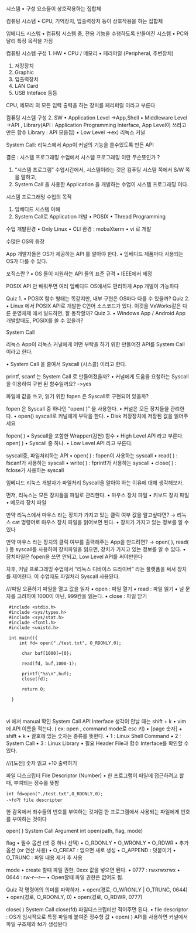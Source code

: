시스템
• 구성 요소들이 상호작용하는 집합체

컴퓨팅 시스템
• CPU, 기억장치, 입출력장치 등이 상호작용을 하는 집합체

임베디드 시스템
• 컴퓨팅 시스템 중, 전용 기능을 수행하도록 만들어진 시스템
• PC와 달리 특정 목적을 가짐

컴퓨팅 시스템 구성 1. HW
• CPU / 메모리
• 페리퍼럴 (Peripheral, 주변장치)

1.  저장장치
2.  Graphic
3.  입출력장치
4.  LAN Card
5.  USB Inteface 등등

CPU, 메모리 외
모든 입력 출력을 하는 장치를 페리퍼럴 이라고 부른다

컴퓨팅 시스템 구성 2. SW
• Application Level
->App,Shell
• Middleware Level
->API , Library(API : Application Programming Interface, App Level이 쓰라고 만든 함수
Library : API 모음집)
• Low Level
->ex) 리눅스 커널

System Call: 리눅스에서 App이 커널의 기능을 쓸수있도록 만든 API

결론 : 시스템 프로그래밍 수업에서 시스템 프로그래밍 이란 무슨뜻인가 ?

1. “시스템 프로그램” 수업시간에서, 시스템이라는 것은 컴퓨팅 시스템 쪽에서 S/W 쪽을 말하고,
2. System Call 을 사용한 Application 을 개발하는 수업이 시스템 프로그래밍 이다.

시스템 프로그래밍 수업의 목적

1. 임베디드 시스템 이해
2. System Call로 Application 개발
   • POSIX
   • Thread Programming

수업 개발환경 • Only Linux • CLI 환경 : mobaXterm • vi 로 개발

수많은 OS의 등장

App 개발자들은 OS가 제공하는 API 를 알아야 한다.
• 임베디드 제품마다 사용되는 OS가 다를 수 있다.

포직스란 ?
• OS 들이 지원하는 API 들의 표준 규격
• IEEE에서 제정

POSIX API 만 배워두면 여러 임베디드 OS에서도 편리하게 App 개발이 가능하다

Quiz 1.
• POSIX 함수 형태는 똑같지만, 내부 구현은 OS마다 다를 수 있을까?
Quiz 2.
• Linux 에서 POSIX API로 개발한 C언어 소스코드가 있다.
이것을 VxWorks같은 다른 운영체제 에서 빌드하면, 잘 동작할까?
Quiz 3.
• Windows App / Android App 개발할때도, POSIX를 쓸 수 있을까?

System Call

리눅스 App이
리눅스 커널에게 어떤 부탁을 하기 위한
만들어진 API를 System Call 이라고 한다.

• System Call 을 줄여서 Syscall (시스콜) 이라고 한다.

printf, scanf 는 System Call 로 만들어졌을까?
• 커널에게 도움을 요청하는 Syscall을 이용하여 구현 된 함수일까요?
->yes

파일에 값을 쓰고, 읽기 위한
fopen 은 Syscall로 구현되어 있을까?

fopen 은
Syscall 중 하나인 “open( )” 을 사용한다.
• 커널은 모든 장치들을 관리한다.
• open() syscall로 커널에게 부탁을 한다.
• Disk 저장장치에 저장된 값을 읽어주세요

fopen( )
• Syscall을 포함한 Wrapper(감싼) 함수
• High Level API 라고 부른다.
open( )
• Syscall 중 하나.
• Low Level API 라고 부른다.

syscall중, 파일처리하는 API
• open( ) : fopen이 사용하는 syscall
• read( ) : fscanf가 사용하는 syscall
• write( ) : fprintf가 사용하는 syscall
• close( ) : fclose가 사용하는 syscall

임베디드 리눅스 개발자가 파일처리 Syscall을 알아야 하는 이유에 대해 생각해보자.

먼저, 리눅스는 모든 장치들을 파일로 관리한다.
• 마우스 장치 파일
• 키보드 장치 파일
• 메모리 장치 파일

만약 리눅스에서 마우스 라는 장치가 가지고 있는 클릭 여부 값을 알고싶다면?
→ 리눅스 cat 명령어로 마우스 장치 파일을 읽어보면 된다.
• 장치가 가지고 있는 정보를 알 수 있다

만약 마우스 라는 장치의 클릭 여부를
출력해주는 App을 만드려면?
→ open( ), read( ) 등 syscall를 사용하여
장치파일을 읽으면, 장치가 가지고 있는 정보를 알 수 있다.
• 장치파일은 fopen을 쓰면 안되고, Low Level API를 써야만한다

차후, 커널 프로그래밍 수업에서
“리눅스 디바이스 드라이버” 라는 플랫폼을 써서
장치를 제어한다.
이 수업때도 파일처리 Syscall 사용된다.

///파일 오픈하기
파일을 열고 값을 읽자
• open : 파일 열기
• read : 파일 읽기
• 널 문자를 고려하여
1000이 아닌, 999칸을 읽는다.
• close : 파일 닫기

```
 #include <stdio.h>
 #include <sys/types.h>
 #include <sys/stat.h>
 #include <fcntl.h>
 #include <unistd.h>

 int main(){
     int fd= open("./test.txt", O_RDONLY,0);

      char buf[1000]={0};

      read(fd, buf,1000-1);

      printf("%s\n",buf);
      close(fd);

      return 0;

  }



```
vi 에서 manual 확인
System Call API Interface 생각이 안날 때는 shift + k
• vim 에 API 이름을 적는다. ( ex: open , command mode로 esc 키)
• [page 숫자] + shift + k
• 괄호에 있는 숫자는 종류를 뜻한다.
• 1 : Linux Shell Command
• 2 : System Call
• 3 : Linux Library
• 필요 Header File과 함수 Interface를 확인할 수 있다.

///[도전] 숫자 읽고 +10 출력하기 


파일 디스크립터
File Descriptor (Number)
• 한 프로그램이 파일에 접근하려고 할 때, 부여되는 정수를 뜻함
```
int fd=open("./test.txt",O_RDONLY,0);
->fd가 file descripter
```
한 감옥에서 죄수들의 번호를 부여하는 것처럼
한 프로그램에서 사용되는 파일에게 번호를 부여하는 것이다



open( ) System Call Argument 
int open(path, flag, mode)

flag
• 필수 옵션 (셋 중 하나 선택)
• O_RDONLY
• O_WRONLY
• O_RDWR
• 추가옵션 (or 연산 사용)
• O_CREAT : 없으면 새로 생성
• O_APPEND : 덧붙이기
• O_TRUNC : 파일 내용 제거 후 사용

mode
• create 할때 파일 권한, 0xxx 값을 넣으면 된다.
• 0777 : rwxrwxrwx
• 0644 : rw-r--r—
• Open할때 파일 권한은 없어도 됨.

Quiz
각 명령어의 의미를 파악하자.
• open(경로, O_WRONLY | O_TRUNC, 0644)
• open(경로, O_RDONLY, 0)
• open(경로, O_RDWR, 0777)


close( ) System Call
close(fd)
파일디스크립터만 적어주면 된다.
• file descriptor : OS가 임시적으로 특정 파일에 붙여준 정수형 값
• open( ) API를 사용하면 커널에서 파일 구조체와 fd가 생성된다